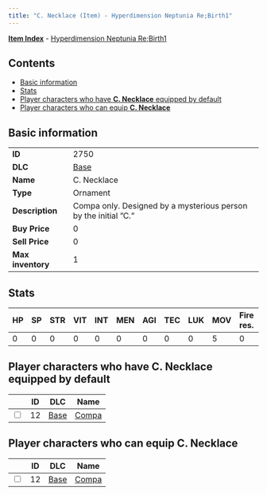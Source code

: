 ```yaml
---
title: "C. Necklace (Item) - Hyperdimension Neptunia Re;Birth1"
---
```


[**Item Index**](/neptunia/rb1/item/index.html) - [Hyperdimension Neptunia Re;Birth1](/neptunia/rb1)

## Contents

- [Basic information](#basic-information)
- [Stats](#stats)
- [Player characters who have **C. Necklace** equipped by default](#player-characters-who-have-c-necklace-equipped-by-default)
- [Player characters who can equip **C. Necklace**](#player-characters-who-can-equip-c-necklace)

## Basic information

|   |   |
| -- | -- |
| **ID** | 2750 |
| **DLC** | [Base](/neptunia/rb1/dlc/1-base.html) |
| **Name** | C. Necklace |
| **Type** | Ornament |
| **Description** | Compa only. Designed by a mysterious person by the initial ”C.” |
| **Buy Price** | 0 |
| **Sell Price** | 0 |
| **Max inventory** | 1 |


## Stats

| HP | SP | STR | VIT | INT | MEN | AGI | TEC | LUK | MOV | Fire res. | Ice res. | Wind res. | Lightning res. |
| -- | -- | --- | --- | --- | --- | --- | --- | --- | --- | --------- | -------- | --------- | -------------- |
| 0 | 0 | 0 | 0 | 0 | 0 | 0 | 0 | 0 | 5 | 0 | 0 | 0 | 0 |


## Player characters who have **C. Necklace** equipped by default

|    | ID | DLC | Name |
| -- | -- | --- | ---- |
| <input type="checkbox" id="rb1-player-1-12" class="trackbox" /> | 12 | [Base](/neptunia/rb1/dlc/1-base.html) | [Compa](/neptunia/rb1/player/1-12-compa.html) |


## Player characters who can equip **C. Necklace**

|    | ID | DLC | Name |
| -- | -- | --- | ---- |
| <input type="checkbox" id="rb1-player-1-12" class="trackbox" /> | 12 | [Base](/neptunia/rb1/dlc/1-base.html) | [Compa](/neptunia/rb1/player/1-12-compa.html) |
